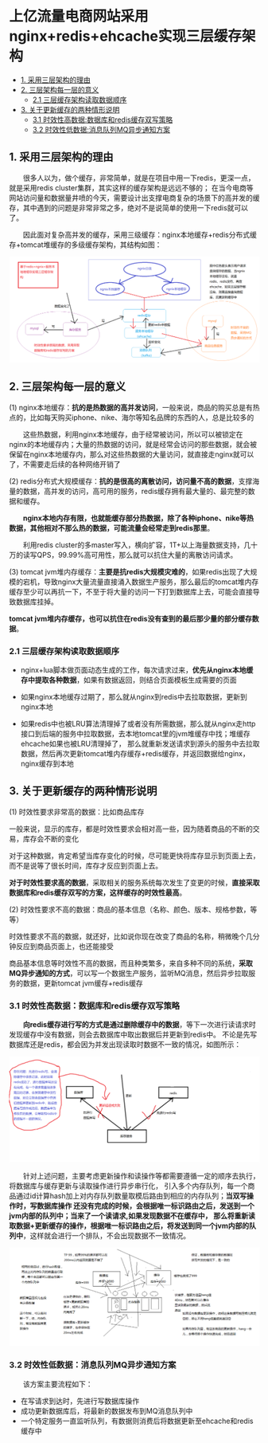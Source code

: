 # 上亿流量电商网站采用nginx+redis+ehcache实现三层缓存架构
<!-- MarkdownTOC -->
- [1. 采用三层架构的理由](#1-采用三层架构的理由)
- [2. 三层架构每一层的意义](#2-三层架构每一层的意义)
    - [2.1 三层缓存架构读取数据顺序](#21-三层缓存架构读取数据顺序)
- [3. 关于更新缓存的两种情形说明](#3-关于更新缓存的两种情形说明)
    - [3.1 时效性高数据:数据库和redis缓存双写策略](#31-时效性高数据：数据库和redis缓存双写策略)
    - [3.2 时效性低数据:消息队列MQ异步通知方案](#32-时效性低数据：消息队列MQ异步通知方案)
<!-- /MarkdownTOC -->
## 1. 采用三层架构的理由
　　很多人以为，做个缓存，非常简单，就是在项目中用一下redis，更深一点，就是采用redis cluster集群，其实这样的缓存架构是远远不够的；
在当今电商等网站访问量和数据量井喷的今天，需要设计出支撑电商复杂的场景下的高并发的缓存，其中遇到的问题是非常非常之多，绝对不是说简单的使用一下redis就可以了。

　　因此面对复杂高并发的缓存，采用三级缓存：nginx本地缓存+redis分布式缓存+tomcat堆缓存的多级缓存架构，其结构如图：

![电商网站三层缓存架构](/src/main/images/redis/电商网站三层缓存架构.png)

## 2. 三层架构每一层的意义
(1) nginx本地缓存：**抗的是热数据的高并发访问**，一般来说，商品的购买总是有热点的，比如每天购买iphone、nike、海尔等知名品牌的东西的人，总是比较多的

　　这些热数据，利用nginx本地缓存，由于经常被访问，所以可以被锁定在nginx的本地缓存内；大量的热数据的访问，就是经常会访问的那些数据，就会被保留在nginx本地缓存内，那么对这些热数据的大量访问，就直接走nginx就可以了，不需要走后续的各种网络开销了

(2) redis分布式大规模缓存：**抗的是很高的离散访问，访问量不高的数据**，支撑海量的数据，高并发的访问，高可用的服务，redis缓存拥有最大量的、最完整的数据和缓存。

　　**nginx本地内存有限，也就能缓存部分热数据，除了各种iphone、nike等热数据，其他相对不那么热的数据，可能流量会经常走到redis那里**。

　　利用redis cluster的多master写入，横向扩容，1T+以上海量数据支持，几十万的读写QPS，99.99%高可用性，那么就可以抗住大量的离散访问请求。

(3) tomcat jvm堆内存缓存：**主要是抗redis大规模灾难的**，如果redis出现了大规模的宕机，导致nginx大量流量直接涌入数据生产服务，那么最后的tomcat堆内存缓存至少可以再抗一下，不至于将大量的访问一下打到数据库上去，可能会直接导致数据库挂掉。

**tomcat jvm堆内存缓存，也可以抗住在redis没有查到的最后那少量的部分缓存数据**。

### 2.1 三层缓存架构读取数据顺序
- nginx+lua脚本做页面动态生成的工作，每次请求过来，**优先从nginx本地缓存中提取各种数据**，如果有数据返回，则结合页面模板生成需要的页面

- 如果nginx本地缓存过期了，那么就从nginx到redis中去拉取数据，更新到nginx本地

- 如果redis中也被LRU算法清理掉了或者没有所需数据，那么就从nginx走http接口到后端的服务中拉取数据，去本地tomcat里的jvm堆缓存中找；堆缓存ehcache如果也被LRU清理掉了，
那么就重新发送请求到源头的服务中去拉取数据，然后再次更新tomcat堆内存缓存+redis缓存，并返回数据给nginx，nginx缓存到本地

## 3. 关于更新缓存的两种情形说明
(1) 时效性要求非常高的数据：比如商品库存

一般来说，显示的库存，都是时效性要求会相对高一些，因为随着商品的不断的交易，库存会不断的变化

对于这种数据，肯定希望当库存变化的时候，尽可能更快将库存显示到页面上去，而不是说等了很长时间，库存才反应到页面上去。

**对于时效性要求高的数据**，采取相关的服务系统每次发生了变更的时候，**直接采取数据库和redis缓存双写的方案，这样缓存的时效性最高**。

(2) 时效性要求不高的数据：商品的基本信息（名称、颜色、版本、规格参数，等等）

时效性要求不高的数据，就还好，比如说你现在改变了商品的名称，稍微晚个几分钟反应到商品页面上，也还能接受

商品基本信息等时效性不高的数据，而且种类繁多，来自多种不同的系统，**采取MQ异步通知的方式**，可以写一个数据生产服务，监听MQ消息，然后异步拉取服务的数据，更新tomcat jvm缓存+redis缓存

### 3.1 时效性高数据：数据库和redis缓存双写策略

　　**向redis缓存进行写的方式是通过删除缓存中的数据**，等下一次进行读请求时发现缓存中没有数据，则会去数据库中取出数据后并更新到redis中。
不论是先写数据库还是redis，都会因为并发出现读取时数据不一致的情况，如图所示：

![双写不一致情况](/src/main/images/redis/双写不一致情况.png)

　　针对上述问题，主要考虑更新操作和读操作等都需要遵循一定的顺序去执行，将数据库与缓存更新与读取操作进行异步串行化，
引入多个内存队列，每一个商品通过id计算hash加上对内存队列数量取模后路由到相应的内存队列；**当双写操作时，写数据库操作
还没有完成的时候，会根据唯一标识路由之后，发送到一个jvm内部的队列中；当来了一个读请求,如果发现数据不在缓存中，
那么将重新读取数据+更新缓存的操作，根据唯一标识路由之后，将发送到同一个jvm内部的队列中**，这样就会进行一个排队，不会出现数据不一致情况。

![复杂的数据库+缓存双写一致保障方案](/src/main/images/redis/复杂的数据库+缓存双写一致保障方案.png)

### 3.2 时效性低数据：消息队列MQ异步通知方案
　　该方案主要流程如下：
- 在写请求到达时，先进行写数据库操作
- 成功更新数据库后，将最新的数据发布到MQ消息队列中
- 一个特定服务一直监听队列，有数据则消费后将数据更新至ehcache和redis缓存中
